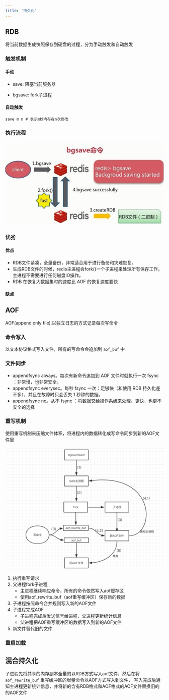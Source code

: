 ```yaml
---
title: '持久化'
---
```


## RDB

将当前数据生成快照保存到硬盘的过程，分为手动触发和自动触发

### 触发机制
#### 手动

* save: 阻塞当前服务器

* bgsave: fork子进程

#### 自动触发

```shell
save m n # 表示m秒内存在n次修改
```

### 执行流程

![](../../resources/cache/023b5bb5c9ea15cefb035bc8431132f53b87b21e.jpg)

### 优劣

#### 优点

* RDB文件紧凑，全量备份，非常适合用于进行备份和灾难恢复。
* 生成RDB文件的时候，redis主进程会fork()一个子进程来处理所有保存工作，主进程不需要进行任何磁盘IO操作。
* RDB 在恢复大数据集时的速度比 AOF 的恢复速度要快

#### 缺点

## AOF

AOF(append only file),以独立日志的方式记录每次写命令

### 命令写入

以文本协议格式写入文件，所有的写命令会追加到 `aof_buf` 中

### 文件同步

* appendfsync always。每次有新命令追加到 AOF 文件时就执行一次 fsync ：非常慢，也非常安全。
* appendfsync everysec。每秒 fsync 一次：足够快（和使用 RDB 持久化差不多），并且在故障时只会丢失 1 秒钟的数据。
* appendfsync no。从不 fsync ：将数据交给操作系统来处理。更快，也更不安全的选择

### 重写机制

使用重写机制来压缩文件体积，将进程内的数据转化成写命令同步到新的AOF文件里

![](../../resources/cache/1414690-20200412193117336-1589482807.png)

1. 执行重写请求
2. 父进程fork子进程
    * 主进程继续响应命令，所有的命令依然写入aof缓存区
    * 使用aof_rewrite_buf（aof重写缓冲区）保存新的数据
3. 子进程按照命令合并规则写入新的AOF文件
4. 子进程完成AOF
    * 子进程完成后发送信号给进程，父进程更新统计信息
    * 父进程把AOF重写缓冲区的数据写入到新的AOF文件
5. 新文件替代旧的文件

### 重启加载

## 混合持久化

子进程先将共享的内存副本全量的以RDB方式写入aof文件，然后在将 `aof_rewrite_buf` 重写缓冲区的增量命令以AOF方式写入到文件，
写入完成后通知主进程更新统计信息，并将新的含有RDB格式和AOF格式的AOF文件替换旧的的AOF文件
